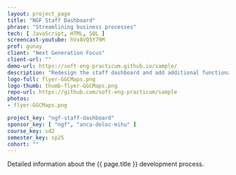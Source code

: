 ```yaml
---
layout: project_page
title: "NGF Staff Dashboard"
phrase: "Streamlining business processes"
tech: [ JavaScript, HTML, SQL ]
screencast-youtube: hVx8VQ5Y79M
prof: gunay
client: "Next Generation Focus"
client-url: ""
demo-url: https://soft-eng-practicum.github.io/sample/
description: "Redesign the staff dashboard and add additional functionality"
logo-full: flyer-GGCMaps.png
logo-thumb: thumb-flyer-GGCMaps.png
repo-url: https://github.com/soft-eng-practicum/sample
photos:
- flyer-GGCMaps.png

project_key: "ngf-staff-dashboard"
sponsor_key: [ "ngf", "anca-doloc-mihu" ]
course_key: sd2
semester_key: sp25
cohort: ""
---
```


Detailed information about the {{ page.title }} development process.

<!-- lightgallery -->
<script src="https://code.jquery.com/jquery-2.2.4.min.js"></script>
<script src="https://cdn.jsdelivr.net/lightgallery/1.3.7/js/lightgallery.min.js">
</script>
<script src="https://cdn.jsdelivr.net/g/lg-zoom"></script>

<script type="text/javascript">

    $(document).ready(function() {

        $("body").lightGallery({

            zoom: true,
            selector: 'a#lightgallery',
            selectWithin: 'body'

        });

    });

</script>

[ggc]: http://www.ggc.edu
[gunay-ggc]: http://www.ggc.edu/about-ggc/directory/cengiz-gunay
[doloc-ggc]: http://www.ggc.edu/about-ggc/directory/anca-doloc-mihu
